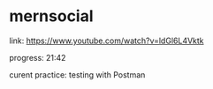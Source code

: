 # mernsocial

link: https://www.youtube.com/watch?v=ldGl6L4Vktk

progress: 21:42

curent practice: testing with Postman
